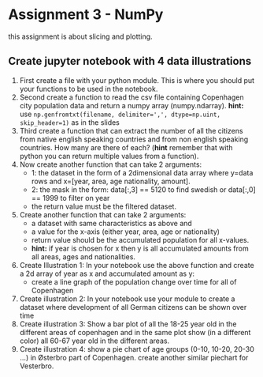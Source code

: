 # Assignment 3 - NumPy
this assignment is about slicing and plotting.

## Create jupyter notebook with 4 data illustrations

1. First create a file with your python module. This is where you should put your functions to be used in the notebook.
2. Second create a function to read the csv file containing Copenhagen city population data and return a numpy array (numpy.ndarray). **hint:** use `np.genfromtxt(filename, delimiter=',', dtype=np.uint, skip_header=1)` as in the slides
3. Third create a function that can extract the number of all the citizens from native english speaking countries and from non english speaking countries. How many are there of each? (**hint** remember that with python you can return multiple values from a function).
4. Now create another function that can take 2 arguments: 
    - 1: the dataset in the form of a 2dimensional data array where y=data rows and x=[year, area, age nationality, amount].
    - 2: the mask in the form: data[:,3] == 5120 to find swedish or data[:,0] == 1999 to filter on year
    - the return value must be the filtered dataset.
5. Create another function that can take 2 arguments:
    - a dataset with same characteristics as above and
    - a value for the x-axis (either year, area, age or nationality)
    - return value should be the accumulated population for all x-values.
   - **hint:** if year is chosen for x then y is all accumulated amounts from all areas, ages and nationalities.
6. Create Illustration 1: In your notebook use the above function and create a 2d array of year as x and accumulated amount as y:
   - create a line graph of the population change over time for all of Copenhagen
7. Create illustration 2: In your notebook use your module to create a dataset where development of all German citizens can be shown over time
8. Create illustration 3: Show a bar plot of all the 18-25 year old in the different areas of copenhagen and in the same plot show (in a different color) all 60-67 year old in the different areas.
9. Create illustration 4: show a pie chart of age groups (0-10, 10-20, 20-30 ...) in Østerbro part of Copenhagen. create another similar piechart for Vesterbro.
